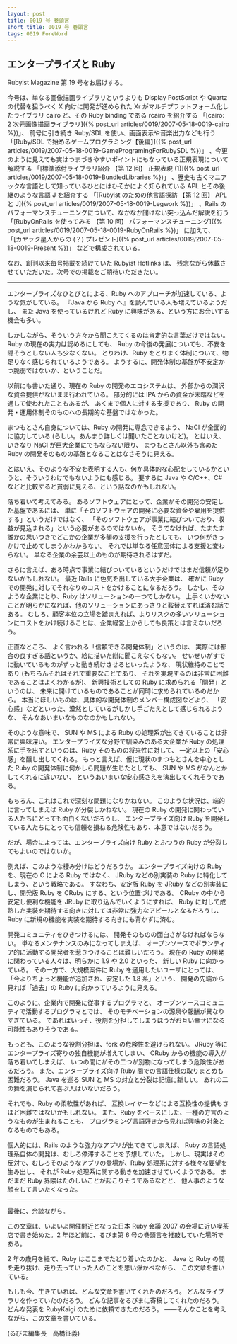 ```yaml
---
layout: post
title: 0019 号 巻頭言
short_title: 0019 号 巻頭言
tags: 0019 ForeWord
---
```



## エンタープライズと Ruby

Rubyist Magazine 第 19 号をお届けする。

今号は、単なる画像描画ライブラリというよりも Display PostScript や Quartz の代替を狙うべく X 向けに開発が進められた Xr がマルチプラットフォーム化したライブラリ cairo と、その Ruby binding である rcairo を紹介する
「[cairo: 2 次元画像描画ライブラリ]({% post_url articles/0019/2007-05-18-0019-cairo %})」、
前号に引き続き Ruby/SDL を使い、画面表示や音楽出力なども行う
「[Ruby/SDL で始めるゲームプログラミング【後編】]({% post_url articles/0019/2007-05-18-0019-GameProgramingForRubySDL %})」
、今更のように見えても実はつまづきやすいポイントにもなっている正規表現について解説する
「[標準添付ライブラリ紹介 【第 12 回】 正規表現 (1)]({% post_url articles/0019/2007-05-18-0019-BundledLibraries %})」
、歴史も古くマニアックな言語として知っているひとにはひそかによく知られている APL とその後継のような言語 J を紹介する
「[Rubyist のための他言語探訪 【第 12 回】 APL と J]({% post_url articles/0019/2007-05-18-0019-Legwork %})」
、Rails のパフォーマンスチューニングについて、なかなか聞けない突っ込んだ解説を行う
「[RubyOnRails を使ってみる 【第 10 回】 パフォーマンスチューニング]({% post_url articles/0019/2007-05-18-0019-RubyOnRails %})」
に加えて、
「[カヤック星人からの (？) プレゼント]({% post_url articles/0019/2007-05-18-0019-Present %})」
などで構成されている。

なお、創刊以来毎号掲載を続けていた Rubyist Hotlinks は、
残念ながら休載させていただいた。次号での掲載をご期待いただきたい。

----

エンタープライズなひとびとによる、Ruby へのアプローチが加速している、ような気がしている。
『Java から Ruby へ』を読んでいる人も増えているようだし、
また Java を使っているけれど Ruby に興味がある、という方にお会いする機会も多い。

しかしながら、そういう方々から聞こえてくるのは肯定的な言葉だけではない。
Ruby の現在の実力は認めるにしても、
Ruby の今後の発展についても、不安を隠そうとしない人も少なくない。
とりわけ、Ruby をとりまく体制について、物足りなく感じられているようである。
ようするに、開発体制の基盤が不安定かつ脆弱ではないか、ということだ。

以前にも書いた通り、現在の Ruby の開発のエコシステムは、
外部からの潤沢な資金提供がないまま行われている。
部分的には IPA からの資金が未踏などを通して使われたこともあるが、
あくまで個人に対する支援であり、
Ruby の開発・運用体制そのものへの長期的な基盤ではなかった。

まつもとさん自身については、Ruby の開発に専念できるよう、
NaCl が全面的に協力している (らしい。あんまり詳しくは聞いたことないけど)。
とはいえ、いきなり NaCl が巨大企業にでもならない限り、
まつもとさん以外も含めた Ruby の開発そのものの基盤となることはなさそうに見える。

とはいえ、そのような不安を表明する人も、何か具体的な心配をしているかというと、そういうわけでもないようにも感じる。
要するに Java や C/C++、C# などと比較すると貧弱に見える、という話なのかもしれない。

落ち着いて考えてみる。
あるソフトウェアにとって、企業がその開発の安定した基盤であるには、
単に「そのソフトウェアの開発に必要な資金や雇用を提供する」というだけではなく、
「そのソフトウェアが事業に結びついており、収益が見込まれる」という必要があるのではないか。
そうでなければ、たまたま誰かの思いつきでどこかの企業が多額の支援を行ったとしても、
いつ何がきっかけで止めてしまうかわからない。
それでは単なる任意団体による支援と変わらない。
単なる企業の余芸以上のものが期待されるはずだ。

さらに言えば、ある時点で事業に結びついているというだけではまだ信頼が足りないかもしれない。
最近 Rails に色気を出している大手企業は、
確かに Ruby での開発に対してそれなりのコストをかけることになるだろう。
しかし、そのような企業にとり、Ruby はソリューションの一つでしかない。
上手くいかないことが明らかになれば、他のソリューションにあっさりと鞍替えすれば済む話である。
むしろ、顧客本位の立場を踏まえれば、よりリスクの多いソリューションにコストをかけ続けることは、企業経営上からしても良策とは言えないだろう。

正直なところ、
よく言われる「信頼できる開発体制」というのは、
実際には都合の良すぎる話というか、絵に描いた餅に聞こえなくもない。
せいぜいがすでに動いているものがずっと動き続けさせるといったような、
現状維持のことであり (もちろんそれはそれで重要なことであり、
それを実現するのは非常に困難であることはよくわかるが)、
新興技術としての Ruby に求められる「開発」というのは、
未来に開けているものであることが同時に求められているのだから。
本当にほしいものは、具体的な開発体制のメンバー構成図などより、
「安心感」などといった、漠然としているがしかし手ごたえとして感じられるような、
そんなあいまいなものなのかもしれない。

そのような意味で、
SUN や MS による Ruby の処理系が出てきていることは非常に興味深い。
エンタープライズな分野で馴染みのある大企業が
Ruby の処理系に手を出すというのは、Ruby そのものの将来性に対して、
一定以上の「安心感」を醸し出してくれる。
もっと言えば、仮に現状のまつもとさんを中心とした Ruby の開発体制に何かしら問題が生じたとしても、
SUN や MS がなんとかしてくれるに違いない、
というあいまいな安心感さえを演出してくれそうである。

もちろん、これはこれで深刻な問題になりかねない。
このような状況は、端的に言ってしまえば Ruby が分裂しかねない。
現在の Ruby の開発に関わっている人たちにとっても面白くないだろうし、
エンタープライズ向け Ruby を開発している人たちにとっても信頼を損ねる危険性もあり、本意ではないだろう。

だが、場合によっては、エンタープライズ向け Ruby とふつうの Ruby が分裂してもよいのではないか。

例えば、このような棲み分けはどうだろうか。
エンタープライズ向けの Ruby を、現在の C による Ruby ではなく、
JRuby などの別実装の Ruby に特化してしまう、という戦略である。
すなわち、安定版 Ruby を JRuby などの別実装にし、開発版 Ruby を CRuby にする、という位置づけである。
CRuby の中から安定し便利な機能を JRuby に取り込んでいくようにすれば、
Ruby に対して成熟した実装を期待する向きに対しては非常に強力なアピールとなるだろうし、
Ruby に新規の機能を実装を期待する向きにも背かずに済む。

開発コミュニティをひきつけるには、
開発そのものの面白さがなければならない。
単なるメンテナンスのみになってしまえば、
オープンソースでボランティア的に活動する開発者を惹きつけることは難しいだろう。
現在の Ruby の開発に関わっている人々は、明らかに 1.9 や 2.0 といった、
新しい Ruby に向かっている。
その一方で、大規模案件に Ruby を適用したいユーザにとっては、
「今よりちょっと機能が追加され、安定した 1.8 系」という、
開発の先端から見れば「過去」の Ruby に向かっているように見える。

このように、企業内で開発に従事するプログラマと、
オープンソースコミュニティで活動するプログラマとでは、
そのモチベーションの源泉や報酬が異なりすぎている。
であればいっそ、役割を分担してしまうほうがお互い幸せになる可能性もありそうである。

もっとも、このような役割分担は、fork の危険性を避けられない。
JRuby 等にエンタープライズ寄りの独自機能が増えてしまい、
CRuby からの機能の導入が落ち着いてしまえば、
いつの間にがその二つが別物になってしまう危険性があるだろう。
また、エンタープライズ向け Ruby 間での言語仕様の取りまとめも困難だろう。
Java を巡る SUN と MS の対立と分裂は記憶に新しい。
あれの二の舞を演じられて喜ぶ人はいないだろう。

それでも、Ruby の柔軟性があれば、
互換レイヤーなどによる互換性の提供もさほど困難ではないかもしれない。
また、Ruby をベースにした、一種の方言のようなものが生まれることも、
プログラミング言語好きから見れば興味の対象となるものでもある。

個人的には、Rails のような強力なアプリが出てきてしまえば、
Ruby の言語処理系自体の開発は、むしろ停滞することを予想していた。
しかし、現実はその反対で、むしろそのようなアプリの登場が、Ruby 処理系に対する様々な要望を生み出し、
それが Ruby 処理系に関する動きを加速させていくようである。
まだまだ Ruby 界隈はたのしいことが起こりそうであるなどと、
他人事のような顔をして言いたくなった。

----

最後に、余談ながら。

この文章は、いよいよ開催間近となった日本 Ruby 会議 2007 の会場に近い喫茶店で書き始めた。2 年ほど前に、るびま第 6 号の巻頭言を推敲していた場所である。

2 年の歳月を経て、Ruby はここまでたどり着いたのかと、
Java と Ruby の間を走り抜け、走り去っていった人のことを思い浮かべながら、
この文章を書いている。

もしも今、生きていれば、どんな文章を書いてくれたのだろう。
どんなライブラリを作っていたのだろう。
どんな記事をるびまに寄稿してくれたのだろう。
どんな発表を RubyKaigi のために依頼できたのだろう。
――そんなことを考えながら、この文章を書いている。

(るびま編集長　高橋征義)


